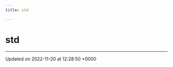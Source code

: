 ```yaml
---
title: std

---
```


# std








-------------------------------

Updated on 2022-11-20 at 12:28:50 +0000